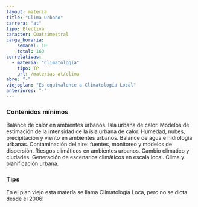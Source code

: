 ```yaml
---
layout: materia
title: "Clima Urbano"
carrera: "at"
tipo: Electiva
caracter: Cuatrimestral
carga_horaria: 
    semanal: 10
    total: 160
correlativas:
  - materia: "Climatología"
    tipo: TP
    url: /materias-at/clima
abre: "-"
viejoplan: "Es equivalente a Climatología Local"
anteriores: "-"
---
```


### Contenidos mínimos
Balance de calor en ambientes urbanos. Isla urbana de calor. Modelos de estimación de la intensidad de la isla urbana de calor. Humedad, nubes, precipitación y viento en ambientes urbanos. Balance de agua e hidrología urbanas. Contaminación del aire: fuentes, monitoreo y modelos de dispersión. Riesgos climáticos en ambientes urbanos. Cambio climático y ciudades. Generación de escenarios climáticos en escala local. Clima y planificación urbana.

### Tips
En el plan viejo esta matería se llama Climatología Loca, pero no se dicta desde el 2006!